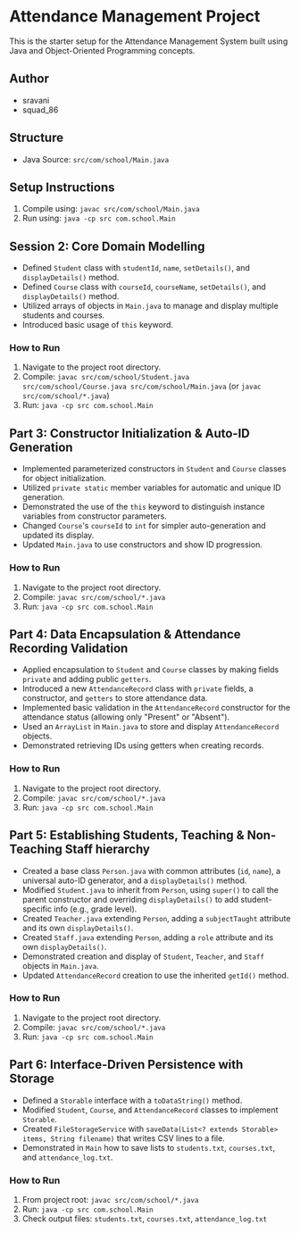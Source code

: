 # Attendance Management Project

This is the starter setup for the Attendance Management System built using Java and Object-Oriented Programming concepts.

## Author
- sravani
- squad_86

## Structure

- Java Source: `src/com/school/Main.java`

## Setup Instructions

1. Compile using: `javac src/com/school/Main.java`
2. Run using: `java -cp src com.school.Main`

## Session 2: Core Domain Modelling
- Defined `Student` class with `studentId`, `name`, `setDetails()`, and `displayDetails()` method.
- Defined `Course` class with `courseId`, `courseName`, `setDetails()`, and `displayDetails()` method.
- Utilized arrays of objects in `Main.java` to manage and display multiple students and courses.
- Introduced basic usage of `this` keyword.

### How to Run
1. Navigate to the project root directory.
2. Compile: `javac src/com/school/Student.java src/com/school/Course.java src/com/school/Main.java` (or `javac src/com/school/*.java`)
3. Run: `java -cp src com.school.Main`



## Part 3: Constructor Initialization & Auto-ID Generation
- Implemented parameterized constructors in `Student` and `Course` classes for object initialization.
- Utilized `private static` member variables for automatic and unique ID generation.
- Demonstrated the use of the `this` keyword to distinguish instance variables from constructor parameters.
- Changed `Course`'s `courseId` to `int` for simpler auto-generation and updated its display.
- Updated `Main.java` to use constructors and show ID progression.

### How to Run
1. Navigate to the project root directory.
2. Compile: `javac src/com/school/*.java`
3. Run: `java -cp src com.school.Main`

## Part 4: Data Encapsulation & Attendance Recording Validation
- Applied encapsulation to `Student` and `Course` classes by making fields `private` and adding public `getters`.
- Introduced a new `AttendanceRecord` class with `private` fields, a constructor, and `getters` to store attendance data.
- Implemented basic validation in the `AttendanceRecord` constructor for the attendance status (allowing only "Present" or "Absent").
- Used an `ArrayList` in `Main.java` to store and display `AttendanceRecord` objects.
- Demonstrated retrieving IDs using getters when creating records.

### How to Run
1. Navigate to the project root directory.
2. Compile: `javac src/com/school/*.java`
3. Run: `java -cp src com.school.Main`

## Part 5: Establishing Students, Teaching & Non-Teaching Staff hierarchy
- Created a base class `Person.java` with common attributes (`id`, `name`), a universal auto-ID generator, and a `displayDetails()` method.
- Modified `Student.java` to inherit from `Person`, using `super()` to call the parent constructor and overriding `displayDetails()` to add student-specific info (e.g., grade level).
- Created `Teacher.java` extending `Person`, adding a `subjectTaught` attribute and its own `displayDetails()`.
- Created `Staff.java` extending `Person`, adding a `role` attribute and its own `displayDetails()`.
- Demonstrated creation and display of `Student`, `Teacher`, and `Staff` objects in `Main.java`.
- Updated `AttendanceRecord` creation to use the inherited `getId()` method.

### How to Run
1. Navigate to the project root directory.
2. Compile: `javac src/com/school/*.java`
3. Run: `java -cp src com.school.Main`

## Part 6: Interface-Driven Persistence with Storage
- Defined a `Storable` interface with a `toDataString()` method.
- Modified `Student`, `Course`, and `AttendanceRecord` classes to implement `Storable`.
- Created `FileStorageService` with `saveData(List<? extends Storable> items, String filename)` that writes CSV lines to a file.
- Demonstrated in `Main` how to save lists to `students.txt`, `courses.txt`, and `attendance_log.txt`.

### How to Run
1. From project root: `javac src/com/school/*.java`
2. Run: `java -cp src com.school.Main`
3. Check output files: `students.txt`, `courses.txt`, `attendance_log.txt`
